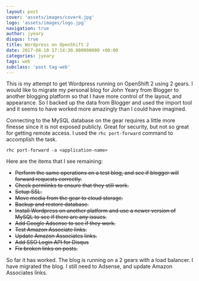 ```yaml
---
layout: post
cover: 'assets/images/cover4.jpg'
logo: 'assets/images/logo.jpg'
navigation: true
author: jyeary
disqus: true
title: Wordpress on OpenShift 2
date: 2017-08-10 17:14:30.000000000 +00:00
categories: jyeary
tags: web
subclass: 'post tag-web'
---
```

This is my attempt to get Wordpress running on OpenShift 2 using 2 gears. I would like to migrate my personal blog for John Yeary from Blogger to another blogging platform so that I have more control of the
layout, and appearance. So I backed up the data from Blogger and used the import tool and it seems to have worked more amazingly than I could have imagined. 

Connecting to the MySQL database on the gear requires a little more finesse since it is not exposed publicly. Great for security, but not so great for getting remote access. I used the `rhc port-forward` command to accomplish the task.

    rhc port-forward -a <application-name>

Here are the items that I see remaining:

  - ~~Perform the same operations on a test blog, and see if blogger will forward requests correctly.~~
  - ~~Check permlinks to ensure that they still work.~~
  - ~~Setup SSL.~~
  - ~~Move media from the gear to cloud storage.~~
  - ~~Backup and restore database.~~
  - ~~Install Wordpress on another platform and use a newer version of MySQL to see if there are any issues.~~
  - ~~Add Google Adsense to see if they work.~~
  - ~~Test Amazon Associate links.~~
  - ~~Update Amazon Associates links.~~
  - ~~Add SSO Login API for Disqus~~
  - ~~Fix broken links on posts.~~

So far it has worked. The blog is running on a 2 gears with a load balancer. I have migrated the blog. I still need to Adsense, and update Amazon Associates links.